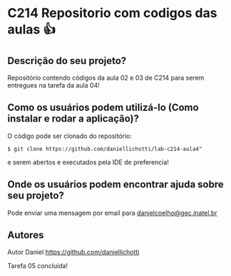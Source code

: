 # C214 Repositorio com codigos das aulas :+1:

## Descrição do seu projeto?

Repositório contendo códigos da aula 02 e 03 de C214 para serem entregues na tarefa da aula 04!

## Como os usuários podem utilizá-lo (Como instalar e rodar a aplicação)?

O código pode ser clonado do repositório:
```
$ git clone https://github.com/daniellichotti/lab-c214-aula4"
``` 
e serem abertos e executados pela IDE de preferencia!</p>


## Onde os usuários podem encontrar ajuda sobre seu projeto?

Pode enviar uma mensagem por email para danielcoelho@gec.inatel.br

## Autores

Autor Daniel https://github.com/daniellichotti

Tarefa 05 concluida!
